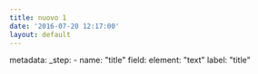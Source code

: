 ```yaml
---
title: nuovo 1
date: '2016-07-20 12:17:00'
layout: default
---
```

metadata:
  _step:
    - name: "title"
      field:
        element: "text"
        label: "title"